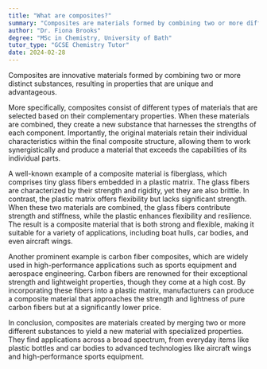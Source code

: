 ```yaml
---
title: "What are composites?"
summary: "Composites are materials formed by combining two or more different substances, resulting in unique properties that enhance performance and functionality."
author: "Dr. Fiona Brooks"
degree: "MSc in Chemistry, University of Bath"
tutor_type: "GCSE Chemistry Tutor"
date: 2024-02-28
---
```


Composites are innovative materials formed by combining two or more distinct substances, resulting in properties that are unique and advantageous.

More specifically, composites consist of different types of materials that are selected based on their complementary properties. When these materials are combined, they create a new substance that harnesses the strengths of each component. Importantly, the original materials retain their individual characteristics within the final composite structure, allowing them to work synergistically and produce a material that exceeds the capabilities of its individual parts.

A well-known example of a composite material is fiberglass, which comprises tiny glass fibers embedded in a plastic matrix. The glass fibers are characterized by their strength and rigidity, yet they are also brittle. In contrast, the plastic matrix offers flexibility but lacks significant strength. When these two materials are combined, the glass fibers contribute strength and stiffness, while the plastic enhances flexibility and resilience. The result is a composite material that is both strong and flexible, making it suitable for a variety of applications, including boat hulls, car bodies, and even aircraft wings.

Another prominent example is carbon fiber composites, which are widely used in high-performance applications such as sports equipment and aerospace engineering. Carbon fibers are renowned for their exceptional strength and lightweight properties, though they come at a high cost. By incorporating these fibers into a plastic matrix, manufacturers can produce a composite material that approaches the strength and lightness of pure carbon fibers but at a significantly lower price.

In conclusion, composites are materials created by merging two or more different substances to yield a new material with specialized properties. They find applications across a broad spectrum, from everyday items like plastic bottles and car bodies to advanced technologies like aircraft wings and high-performance sports equipment.
    